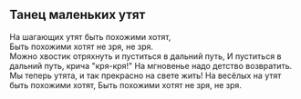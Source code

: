## Танец маленьких утят
На шагающих утят быть похожими хотят,  
Быть похожими хотят не зря, не зря.  
Можно хвостик отряхнуть и пуститься в дальний путь,
И пуститься в дальний путь, крича "кря-кря!"
На мгновенье надо детство возвратить.
Мы теперь утята, и так прекрасно на свете жить!
На весёлых на утят быть похожими хотят,
Быть похожими хотят не зря, не зря.
